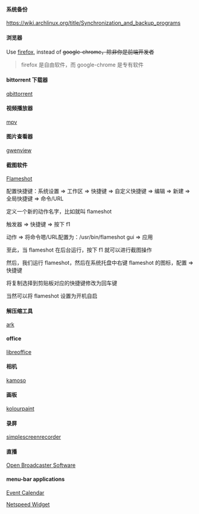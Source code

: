 
#### 系统备份

https://wiki.archlinux.org/title/Synchronization_and_backup_programs

#### 浏览器

Use [firefox](https://wiki.archlinux.org/title/firefox), instead of ~~google-chrome，除非你是前端开发者~~

> firefox 是自由软件，而 google-chrome 是专有软件

#### bittorrent 下载器

[qbittorrent](https://archlinux.org/packages/community/x86_64/qbittorrent)

#### 视频播放器

[mpv](https://wiki.archlinux.org/title/mpv)

#### 图片查看器

[gwenview](https://archlinux.org/packages/extra/x86_64/gwenview)

#### 截图软件

[Flameshot](https://wiki.archlinux.org/title/Flameshot)

配置快捷键：系统设置 => 工作区 => 快捷键 => 自定义快捷键 => 编辑 => 新建 => 全局快捷键 => 命令/URL

定义一个新的动作名字，比如就叫 flameshot

触发器 => 快捷键 => 按下 f1

动作 => 将命令嗯/URL配置为：/usr/bin/flameshot gui => 应用

至此，当 flameshot 在后台运行，按下 f1 就可以进行截图操作

然后，我们运行 flameshot，然后在系统托盘中右键 flameshot 的图标，配置 => 快捷键

将复制选择到剪贴板对应的快捷键修改为回车键

当然可以将 flameshot 设置为开机自启

#### 解压缩工具

[ark](https://archlinux.org/packages/extra/x86_64/ark)

#### office

[libreoffice](https://wiki.archlinux.org/title/LibreOffice)

#### 相机

[kamoso](https://archlinux.org/packages/extra/x86_64/kamoso)

#### 画板

[kolourpaint](https://archlinux.org/packages/extra/x86_64/kolourpaint)

#### 录屏

[simplescreenrecorder](https://archlinux.org/packages/community/x86_64/simplescreenrecorder)

#### 直播

[Open Broadcaster Software](https://wiki.archlinux.org/title/Open_Broadcaster_Software)

#### menu-bar applications

[Event Calendar](https://github.com/Zren/plasma-applet-eventcalendar)

[Netspeed Widget](https://github.com/dfaust/plasma-applet-netspeed-widget)

